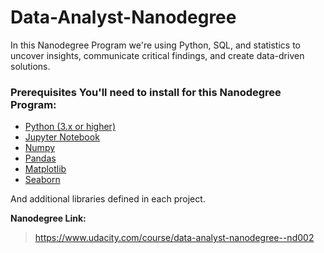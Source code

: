 # Data-Analyst-Nanodegree

In this Nanodegree Program we're using Python, SQL, and statistics 
to uncover insights, communicate critical findings, and create data-driven solutions.

### Prerequisites You'll need to install for this Nanodegree Program:

* [Python (3.x or higher)](https://www.python.org/downloads/)
* [Jupyter Notebook](https://jupyter.org/)
* [Numpy](http://www.numpy.org/)
* [Pandas](http://pandas.pydata.org/)
* [Matplotlib](https://matplotlib.org/)
* [Seaborn](https://seaborn.pydata.org/)

And additional libraries defined in each project.

**Nanodegree Link:**
> https://www.udacity.com/course/data-analyst-nanodegree--nd002
